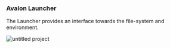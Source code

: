 ### Avalon Launcher

The Launcher provides an interface towards the file-system and environment.

![untitled project](https://cloud.githubusercontent.com/assets/2152766/25536399/9e695010-2c32-11e7-8751-f249f62bd7e0.gif)
